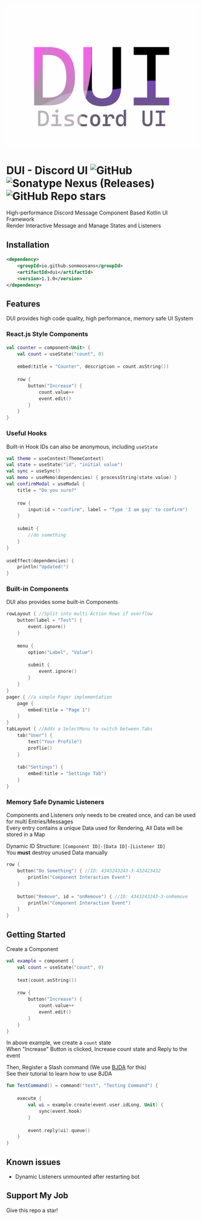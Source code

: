 <div align="center">
    <img src="./document/Icon.jpg" alt="banner" width="600px"/>
</div>

# DUI - Discord UI ![GitHub](https://img.shields.io/github/license/SonMooSans/discord-ui?style=for-the-badge) ![Sonatype Nexus (Releases)](https://img.shields.io/nexus/r/io.github.sonmoosans/dui?server=https%3A%2F%2Fs01.oss.sonatype.org) ![GitHub Repo stars](https://img.shields.io/github/stars/SonMooSans/discord-ui?style=social)
High-performance Discord Message Component Based Kotlin UI Framework
<br>
Render Interactive Message and Manage States and Listeners

## Installation
```xml
<dependency>
    <groupId>io.github.sonmoosans</groupId>
    <artifactId>dui</artifactId>
    <version>1.1.0</version>
</dependency>
```

## Features
DUI provides high code quality, high performance, memory safe UI System

### React.js Style Components
```kotlin
val counter = component<Unit> {
    val count = useState("count", 0)

    embed(title = "Counter", description = count.asString())

    row {
        button("Increase") {
            count.value++
            event.edit()
        }
    }
}
```

### Useful Hooks
Built-in Hook IDs can also be anonymous, including `useState`
```kotlin
val theme = useContext(ThemeContext)
val state = useState("id", "initial value")
val sync = useSync()
val memo = useMemo(dependencies) { processString(state.value) }
val confirmModal = useModal {
    title = "Do you sure?"

    row {
        input(id = "confirm", label = "Type 'I am gay' to confirm")
    }

    submit {
        //do something
    }
}

useEffect(dependencies) {
    println("Updated!")
}
```

### Built-in Components
DUI also provides some built-in Components

```kotlin
rowLayout { //Split into multi Action Rows if overflow
    button(label = "Test") {
        event.ignore()
    }

    menu {
        option("Label", "Value")

        submit {
            event.ignore()
        }
    }
}
pager { //a simple Pager implementation
    page {
        embed(title = "Page 1")
    }
}
tabLayout { //Adds a SelectMenu to switch between Tabs
    tab("User") {
        text("Your Profile")
        proflie()
    }

    tab("Settings") {
        embed(title = "Settings Tab")
    }
}
```

### Memory Safe Dynamic Listeners
Components and Listeners only needs to be created once, and can be used for multi Entries/Messages
<br>
Every entry contains a unique Data used for Rendering, All Data will be stored in a Map

Dynamic ID Structure: `[Component ID]-[Data ID]-[Listener ID]`
<br>
You **must** destroy unused Data manually

```kotlin
row {
    button("Do Something") { //ID: 4343243243-3-432423432
        println("Component Interaction Event")
    }

    button("Remove", id = "onRemove") { //ID: 4343243243-3-onRemove
        println("Component Interaction Event")
    }
}
```

## Getting Started
Create a Component
```kotlin
val example = component {
    val count = useState("count", 0)

    text(count.asString())

    row {
        button("Increase") {
            count.value++
            event.edit()
        }
    }
}
```
In above example, we create a `count` state
<br>
When "Increase" Button is clicked, Increase count state and Reply to the event

Then, Register a Slash command (We use [BJDA](https://github.com/SonMooSans/B-JDA) for this)
<br>
See their tutorial to learn how to use BJDA
```kotlin
fun TestCommand() = command("test", "Testing Command") {

    execute {
        val ui = example.create(event.user.idLong, Unit) {
            sync(event.hook)
        }

        event.reply(ui).queue()
    }
}
```

## Known issues
* Dynamic Listeners unmounted after restarting bot

## Support My Job
Give this repo a star!